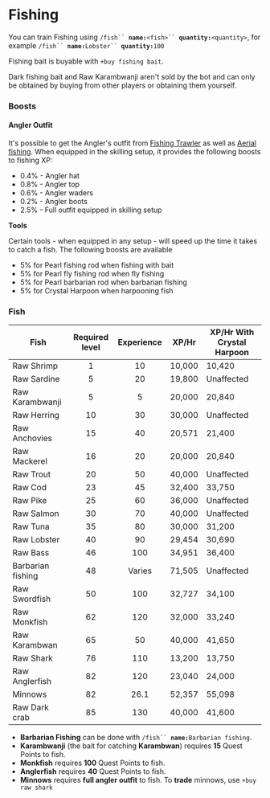 # Fishing

You can train Fishing using `/fish`` `**`name:`**`<fish>`` `**`quantity:`**`<quantity>`, for example `/fish`` `**`name:`**`Lobster`` `**`quantity:`**`100`

Fishing bait is buyable with `+buy fishing bait`.

Dark fishing bait and Raw Karambwanji aren't sold by the bot and can only be obtained by buying from other players or obtaining them yourself.

### Boosts

#### Angler Outfit

It's possible to get the Angler's outfit from [Fishing Trawler](fishing-trawler.md) as well as [Aerial fishing](https://wiki.oldschool.gg/skills/fishing/aerial-fishing). When equipped in the skilling setup, it provides the following boosts to fishing XP:

* 0.4% - Angler hat
* 0.8% - Angler top
* 0.6% - Angler waders
* 0.2% - Angler boots
* 2.5% - Full outfit equipped in skilling setup

**Tools**

Certain tools - when equipped in any setup - will speed up the time it takes to catch a fish. The following boosts are available

* 5% for Pearl fishing rod when fishing with bait
* 5% for Pearl fly fishing rod when fly fishing
* 5% for Pearl barbarian rod when barbarian fishing
* 5% for Crystal Harpoon when harpooning fish

### Fish

| **Fish**          | **Required level** | **Experience** | **XP/Hr** | **XP/Hr With Crystal Harpoon** |
| ----------------- | :----------------: | :------------: | :-------: | ------------------------------ |
| Raw Shrimp        |          1         |       10       |   10,000  | 10,420                         |
| Raw Sardine       |          5         |       20       |   19,800  | Unaffected                     |
| Raw Karambwanji   |          5         |        5       |   20,000  | 20,840                         |
| Raw Herring       |         10         |       30       |   30,000  | Unaffected                     |
| Raw Anchovies     |         15         |       40       |   20,571  | 21,400                         |
| Raw Mackerel      |         16         |       20       |   20,000  | 20,840                         |
| Raw Trout         |         20         |       50       |   40,000  | Unaffected                     |
| Raw Cod           |         23         |       45       |   32,400  | 33,750                         |
| Raw Pike          |         25         |       60       |   36,000  | Unaffected                     |
| Raw Salmon        |         30         |       70       |   40,000  | Unaffected                     |
| Raw Tuna          |         35         |       80       |   30,000  | 31,200                         |
| Raw Lobster       |         40         |       90       |   29,454  | 30,690                         |
| Raw Bass          |         46         |       100      |   34,951  | 36,400                         |
| Barbarian fishing |         48         |     Varies     |   71,505  | Unaffected                     |
| Raw Swordfish     |         50         |       100      |   32,727  | 34,100                         |
| Raw Monkfish      |         62         |       120      |   32,000  | 33,240                         |
| Raw Karambwan     |         65         |       50       |   40,000  | 41,650                         |
| Raw Shark         |         76         |       110      |   13,200  | 13,750                         |
| Raw Anglerfish    |         82         |       120      |   23,040  | 24,000                         |
| Minnows           |         82         |      26.1      |   52,357  | 55,098                         |
| Raw Dark crab     |         85         |       130      |   40,000  | 41,600                         |

* **Barbarian Fishing** can be done with `/fish`` `**`name:`**`Barbarian fishing`.
* **Karambwanji** (the bait for catching **Karambwan**) requires **15** Quest Points to fish.
* **Monkfish** requires **100** Quest Points to fish.
* **Anglerfish** requires **40** Quest Points to fish.
* **Minnows** requires **full angler outfit** to fish. To **trade** minnows, use `+buy raw shark`
